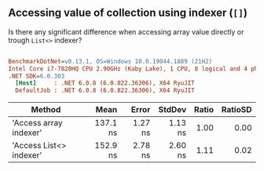 ﻿## Accessing value of collection using indexer (`[]`)

Is there any significant difference when accessing array value directly or trough `List<>` indexer?

``` ini

BenchmarkDotNet=v0.13.1, OS=Windows 10.0.19044.1889 (21H2)
Intel Core i7-7820HQ CPU 2.90GHz (Kaby Lake), 1 CPU, 8 logical and 4 physical cores
.NET SDK=6.0.303
  [Host]     : .NET 6.0.8 (6.0.822.36306), X64 RyuJIT
  DefaultJob : .NET 6.0.8 (6.0.822.36306), X64 RyuJIT


```
|                  Method |     Mean |   Error |  StdDev | Ratio | RatioSD |
|------------------------ |---------:|--------:|--------:|------:|--------:|
|  &#39;Access array indexer&#39; | 137.1 ns | 1.27 ns | 1.13 ns |  1.00 |    0.00 |
| &#39;Access List&lt;&gt; indexer&#39; | 152.9 ns | 2.78 ns | 2.60 ns |  1.11 |    0.02 |
